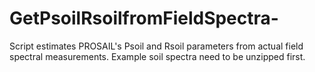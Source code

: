 # GetPsoilRsoilfromFieldSpectra-
Script estimates PROSAIL's Psoil and Rsoil parameters from actual field spectral measurements. Example soil spectra need to be unzipped first.
